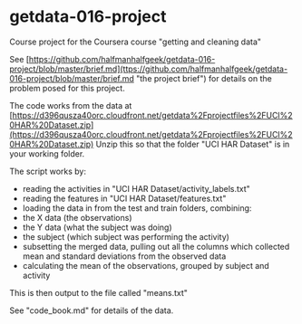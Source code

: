 getdata-016-project
===================

Course project for the Coursera course "getting and cleaning data"

See [https://github.com/halfmanhalfgeek/getdata-016-project/blob/master/brief.md](ttps://github.com/halfmanhalfgeek/getdata-016-project/blob/master/brief.md "the project brief") for details on the problem posed for this project.

The code works from the data at [https://d396qusza40orc.cloudfront.net/getdata%2Fprojectfiles%2FUCI%20HAR%20Dataset.zip](https://d396qusza40orc.cloudfront.net/getdata%2Fprojectfiles%2FUCI%20HAR%20Dataset.zip) Unzip this so that the folder "UCI HAR Dataset" is in your working folder.

The script works by:

- reading the activities in "UCI HAR Dataset/activity_labels.txt"
- reading the features in "UCI HAR Dataset/features.txt"
- loading the data in from the test and train folders, combining:
 - the X data (the observations) 
 - the Y data (what the subject was doing)
 - the subject (which subject was performing the activity)
- subsetting the merged data, pulling out all the columns which collected mean and standard deviations from the observed data
- calculating the mean of the observations, grouped by subject and activity

This is then output to the file called "means.txt"

See "code_book.md" for details of the data.